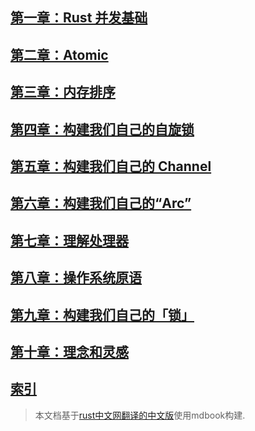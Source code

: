 ## [第一章：Rust 并发基础](./1_Basic_of_Rust_Concurrency.md)

[//]: # ()
[//]: # (* [Rust 中的线程]&#40;./1_Basic_of_Rust_Concurrency.md#rust-中的线程&#41;)

[//]: # (* [作用域内的线程]&#40;./1_Basic_of_Rust_Concurrency.md#作用域内的线程&#41;)

[//]: # (* [共享所有权以及引用计数]&#40;./1_Basic_of_Rust_Concurrency.md#共享所有权以及引用计数&#41;)

[//]: # (  * [静态值（static）]&#40;./1_Basic_of_Rust_Concurrency.md#静态值static&#41;)

[//]: # (  * [泄漏（Leak）]&#40;./1_Basic_of_Rust_Concurrency.md#泄漏leak&#41;)

[//]: # (  * [引用计数]&#40;./1_Basic_of_Rust_Concurrency.md#引用计数&#41;)

[//]: # (* [借用和数据竞争]&#40;./1_Basic_of_Rust_Concurrency.md#借用和数据竞争&#41;)

[//]: # (* [内部可变性]&#40;./1_Basic_of_Rust_Concurrency.md#内部可变性&#41;（[Cell]&#40;./1_Basic_of_Rust_Concurrency.md#cell&#41;、[RefCell]&#40;./1_Basic_of_Rust_Concurrency.md#refcell&#41;、[互斥锁以及读写锁]&#40;./1_Basic_of_Rust_Concurrency.md#互斥锁和读写锁&#41;、[Atomic]&#40;./1_Basic_of_Rust_Concurrency.md#atomic&#41;、[UnsafeCell]&#40;./1_Basic_of_Rust_Concurrency.md#unsafecell&#41;）)

[//]: # (* [线程安全：Send 和 Sync]&#40;./1_Basic_of_Rust_Concurrency.md#线程安全send-和-sync&#41;)

[//]: # (* [锁：互斥锁和读写锁]&#40;./1_Basic_of_Rust_Concurrency.md#锁互斥锁和读写锁&#41;)

[//]: # (  * [Rust 的互斥锁]&#40;./1_Basic_of_Rust_Concurrency.md#rust-的互斥锁&#41;)

[//]: # (  * [锁中毒]&#40;./1_Basic_of_Rust_Concurrency.md#锁中毒poison&#41;)

[//]: # (  * [读写锁]&#40;./1_Basic_of_Rust_Concurrency.md#读写锁&#41;)

[//]: # (* [等待：阻塞和条件变量]&#40;./1_Basic_of_Rust_Concurrency.md#等待-阻塞park和条件变量&#41;)

[//]: # (  * [线程阻塞]&#40;./1_Basic_of_Rust_Concurrency.md#线程阻塞&#41;)

[//]: # (  * [条件变量]&#40;./1_Basic_of_Rust_Concurrency.md#条件变量&#41;)

[//]: # (* [总结]&#40;./1_Basic_of_Rust_Concurrency.md#总结&#41;)

## [第二章：Atomic](./2_Atomics.md)

[//]: # (* [Atomic 的加载和存储操作]&#40;./2_Atomics.md#atomic-的加载和存储操作&#41;)

[//]: # (  * [示例：停止标识]&#40;./2_Atomics.md#示例停止标识&#41;)

[//]: # (  * [示例：进度报道]&#40;./2_Atomics.md#示例进度报道&#41;)

[//]: # (    * [同步]&#40;./2_Atomics.md#同步&#41;)

[//]: # (  * [示例：惰性初始化]&#40;./2_Atomics.md#示例惰性初始化&#41;)

[//]: # (* [获取并修改操作]&#40;./2_Atomics.md#获取并修改操作&#41;)

[//]: # (  * [示例：来自多线程的进度报道]&#40;./2_Atomics.md#示例来自多线程的进度报道&#41;)

[//]: # (  * [示例：统计数据]&#40;./2_Atomics.md#示例统计数据&#41;)

[//]: # (  * [示例：ID 分配]&#40;./2_Atomics.md#示例id-分配&#41;)

[//]: # (* [比较并交互操作]&#40;./2_Atomics.md#比较并交换操作&#41;)

[//]: # (  * [示例：没有溢出的 ID 分配]&#40;./2_Atomics.md#示例没有溢出的-id-分配&#41;)

[//]: # (  * [示例：惰性一次性初始化]&#40;./2_Atomics.md#示例惰性一次性初始化&#41;)

[//]: # (* [总结]&#40;./2_Atomics.md#总结&#41;)

## [第三章：内存排序](./3_Memory_Ordering.md)

[//]: # (* [重排和优化]&#40;./3_Memory_Ordering.md#重排和优化&#41;)

[//]: # (* [内存模型]&#40;./3_Memory_Ordering.md#内存模型&#41;)

[//]: # (* [Happens-Before 关系]&#40;./3_Memory_Ordering.md#happens-before-关系&#41;)

[//]: # (  * [spawn 和 join]&#40;./3_Memory_Ordering.md#spawn-和-join&#41;)

[//]: # (* [Relaxed 排序]&#40;./3_Memory_Ordering.md#relaxed-排序&#41;)

[//]: # (* [Release 和 Acquire 排序]&#40;./3_Memory_Ordering.md#release-和-acquire-排序&#41;)

[//]: # (  * [示例：锁定]&#40;./3_Memory_Ordering.md#示例锁定&#41;)

[//]: # (  * [示例：使用间接的方式惰性初始化]&#40;./3_Memory_Ordering.md#示例使用间接的方式惰性初始化&#41;)

[//]: # (* [Consume 排序]&#40;./3_Memory_Ordering.md#consume-排序&#41;)

[//]: # (* [顺序一致性排序]&#40;./3_Memory_Ordering.md#顺序一致性排序&#41;)

[//]: # (* [屏障（Fence）]&#40;./3_Memory_Ordering.md#屏障fence2&#41;)

[//]: # (* [常见的误解]&#40;./3_Memory_Ordering.md#常见的误解&#41;)

[//]: # (* [总结]&#40;./3_Memory_Ordering.md#总结&#41;)

## [第四章：构建我们自己的自旋锁](./4_Building_Our_Own_Spin_Lock.md)

[//]: # (* [一个最小实现]&#40;./4_Building_Our_Own_Spin_Lock.md#一个最小实现&#41;)

[//]: # (* [一个不安全的自旋锁]&#40;./4_Building_Our_Own_Spin_Lock.md#一个不安全的自旋锁&#41;)

[//]: # (* [使用锁守卫的安全接口]&#40;./4_Building_Our_Own_Spin_Lock.md#使用锁守卫的安全接口&#41;)

[//]: # (* [总结]&#40;./4_Building_Our_Own_Spin_Lock.md#总结&#41;)

## [第五章：构建我们自己的 Channel](./5_Building_Our_Own_Channels.md)

[//]: # (* [一个简单的以 mutex 为基础的 Channel]&#40;./5_Building_Our_Own_Channels.md#一个简单的以-mutex-为基础的-channel&#41;)

[//]: # (* [一个不安全的一次性 Channel]&#40;./5_Building_Our_Own_Channels.md#一个不安全的一次性-channel&#41;)

[//]: # (* [通过运行时检查来达到安全]&#40;./5_Building_Our_Own_Channels.md#通过运行时检查来达到安全&#41;)

[//]: # (* [通过类型来达到安全]&#40;./5_Building_Our_Own_Channels.md#通过类型来达到安全&#41;)

[//]: # (* [借用以避免内存分配]&#40;./5_Building_Our_Own_Channels.md#借用以避免内存分配&#41;)

[//]: # (* [阻塞]&#40;./5_Building_Our_Own_Channels.md#阻塞&#41;)

[//]: # (* [总结]&#40;./5_Building_Our_Own_Channels.md#总结&#41;)

## [第六章：构建我们自己的“Arc”](./6_Building_Our_Own_Arc.md)

[//]: # (* [基础的引用计数]&#40;./6_Building_Our_Own_Arc.md#基础的引用计数&#41;)

[//]: # (  * [测试它]&#40;./6_Building_Our_Own_Arc.md#测试它&#41;)

[//]: # (  * [可变性]&#40;./6_Building_Our_Own_Arc.md#可变性&#41;)

[//]: # (* [Weak 指针]&#40;./6_Building_Our_Own_Arc.md#weak-指针&#41;)

[//]: # (  * [测试它]&#40;./6_Building_Our_Own_Arc.md#测试它2&#41;)

[//]: # (  * [优化]&#40;./6_Building_Our_Own_Arc.md#优化&#41;)

[//]: # (* [总结]&#40;./6_Building_Our_Own_Arc.md#总结&#41;)

## [第七章：理解处理器](./7_Understanding_the_Processor.md)

[//]: # (* [处理器指令]&#40;./7_Understanding_the_Processor.md#处理器指令&#41;)

[//]: # (  * [加载和存储操作]&#40;./7_Understanding_the_Processor.md#加载和存储操作&#41;)

[//]: # (  * [读并修改并写操作]&#40;./7_Understanding_the_Processor.md#读并修改并写操作&#41;)

[//]: # (    * [x86 lock 前缀]&#40;./7_Understanding_the_Processor.md#x86-lock-前缀&#41;)

[//]: # (    * [x86 比较并交换指令]&#40;./7_Understanding_the_Processor.md#x86-比较并交换指令&#41;)

[//]: # (  * [ll-和-sc-指令]&#40;./7_Understanding_the_Processor.md#ll-和-sc-指令&#41;)

[//]: # (    * [arm-的-ldxr-和-stxr-指令]&#40;./7_Understanding_the_Processor.md#arm-的-ldxr-和-stxr-指令&#41;)

[//]: # (    * [arm-的比较并交换操作]&#40;./7_Understanding_the_Processor.md#arm-的比较并交换操作&#41;)

[//]: # (* [缓存]&#40;./7_Understanding_the_Processor.md#缓存3&#41;)

[//]: # (  * [缓存一致性]&#40;./7_Understanding_the_Processor.md#缓存一致性&#41;)

[//]: # (    * [write-through 协议]&#40;./7_Understanding_the_Processor.md#write-through-协议&#41;)

[//]: # (    * [MESI 协议]&#40;./7_Understanding_the_Processor.md#mesi-协议4&#41;)

[//]: # (  * [对性能的影响]&#40;./7_Understanding_the_Processor.md#对性能的影响&#41;)

[//]: # (* [重排]&#40;./7_Understanding_the_Processor.md#重排&#41;)

[//]: # (* [内存排序]&#40;./7_Understanding_the_Processor.md#内存排序&#41;)

[//]: # (  * [x86-64：强排序]&#40;./7_Understanding_the_Processor.md#x86-64强排序&#41;)

[//]: # (  * [ARM64：弱排序]&#40;./7_Understanding_the_Processor.md#arm64弱排序&#41;)

[//]: # (  * [一个实验]&#40;./7_Understanding_the_Processor.md#一个实验&#41;)

[//]: # (  * [内存屏障]&#40;./7_Understanding_the_Processor.md#内存屏障&#41;)

[//]: # (* [总结]&#40;./7_Understanding_the_Processor.md#总结&#41;)

## [第八章：操作系统原语](./8_Operating_System_Primitives.md)

[//]: # (* [使用内核接口]&#40;./8_Operating_System_Primitives.md#使用内核接口&#41;)

[//]: # (* [POSIX]&#40;./8_Operating_System_Primitives.md#posix&#41;)

[//]: # (  * [在 Rust 中包装类型]&#40;./8_Operating_System_Primitives.md#在-rust-中包装类型&#41;)

[//]: # (* [Linux]&#40;./8_Operating_System_Primitives.md#linux&#41;)

[//]: # (  * [Futex]&#40;./8_Operating_System_Primitives.md#futex&#41;)

[//]: # (  * [Futex 操作]&#40;./8_Operating_System_Primitives.md#futex-操作&#41;)

[//]: # (  * [优先继承 Futex 操作]&#40;./8_Operating_System_Primitives.md#优先继承-futex-操作&#41;)

[//]: # (* [macOS]&#40;./8_Operating_System_Primitives.md#macos&#41;)

[//]: # (  * [os_unfair_lock]&#40;./8_Operating_System_Primitives.md#os_unfair_lock&#41;)

[//]: # (* [Windows]&#40;./8_Operating_System_Primitives.md#windows&#41;)

[//]: # (  * [重量级内核对象]&#40;./8_Operating_System_Primitives.md#重量级内核对象&#41;)

[//]: # (  * [轻量级对象]&#40;./8_Operating_System_Primitives.md#轻量级对象&#41;)

[//]: # (    * [精简的读写锁（SRW）]&#40;./8_Operating_System_Primitives.md#精简的读写srw锁5&#41;)

[//]: # (  * [基于地址的等待]&#40;./8_Operating_System_Primitives.md#基于地址的等待&#41;)

[//]: # (* [总结]&#40;./8_Operating_System_Primitives.md#总结&#41;)

## [第九章：构建我们自己的「锁」](./9_Building_Our_Own_Locks.md)

[//]: # (* [Mutex]&#40;./9_Building_Our_Own_Locks.md#mutex&#41;)

[//]: # (  * [避免系统调用]&#40;./9_Building_Our_Own_Locks.md#避免系统调用&#41;)

[//]: # (  * [进一步优化]&#40;./9_Building_Our_Own_Locks.md#进一步优化&#41;)

[//]: # (  * [基准测试]&#40;./9_Building_Our_Own_Locks.md#基准测试&#41;)

[//]: # (* [条件变量]&#40;./9_Building_Our_Own_Locks.md#条件变量&#41;)

[//]: # (  * [避免系统调用2]&#40;./9_Building_Our_Own_Locks.md#避免系统调用2&#41;)

[//]: # (  * [避免虚假唤醒]&#40;./9_Building_Our_Own_Locks.md#避免虚假唤醒&#41;)

[//]: # (* [读写锁]&#40;./9_Building_Our_Own_Locks.md#读写锁&#41;)

[//]: # (  * [避免 writer 忙碌循环]&#40;./9_Building_Our_Own_Locks.md#避免-writer-忙碌循环&#41;)

[//]: # (  * [避免 writer 陷入饥饿]&#40;./9_Building_Our_Own_Locks.md#避免-writer-陷入饥饿&#41;)

[//]: # (* [总结]&#40;./9_Building_Our_Own_Locks.md#总结&#41;)

## [第十章：理念和灵感](./10_Ideas_and_Inspiration.md)

[//]: # (* [信号量]&#40;./10_Ideas_and_Inspiration.md#信号&#41;)

[//]: # (* [RCU]&#40;./10_Ideas_and_Inspiration.md#rcu&#41;)

[//]: # (* [无锁链表]&#40;./10_Ideas_and_Inspiration.md#无锁链表&#41;)

[//]: # (* [基于队列的锁]&#40;./10_Ideas_and_Inspiration.md#基于队列的锁&#41;)

[//]: # (* [基于阻塞的锁]&#40;./10_Ideas_and_Inspiration.md#基于阻塞的锁&#41;)

[//]: # (* [顺序锁]&#40;./10_Ideas_and_Inspiration.md#顺序锁sequence-lock&#41;)

[//]: # (* [教学材料]&#40;./10_Ideas_and_Inspiration.md#教学材料&#41;)

## [索引](./attachment.md)

> 本文档基于[rust中文网翻译的中文版](https://github.com/rustcc/Rust_Atomics_and_Locks)使用mdbook构建.